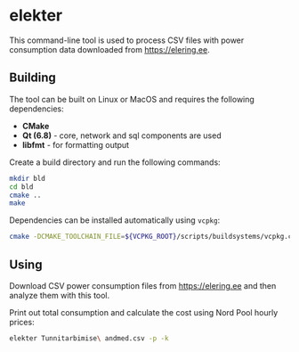 # elekter

This command-line tool is used to process CSV files with power consumption
data downloaded from https://elering.ee.

## Building

The tool can be built on Linux or MacOS and requires the following dependencies:

* **CMake**
* **Qt (6.8)** - core, network and sql components are used
* **libfmt** - for formatting output

Create a build directory and run the following commands:

```sh
mkdir bld
cd bld
cmake ..
make
```

Dependencies can be installed automatically using `vcpkg`:

```sh
cmake -DCMAKE_TOOLCHAIN_FILE=${VCPKG_ROOT}/scripts/buildsystems/vcpkg.cmake ..
```

## Using

Download CSV power consumption files from https://elering.ee and then analyze
them with this tool.

Print out total consumption and calculate the cost using Nord Pool hourly prices:

```sh
elekter Tunnitarbimise\ andmed.csv -p -k
```
